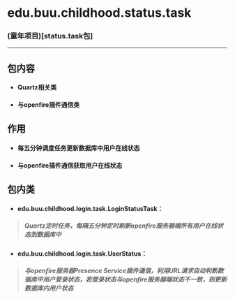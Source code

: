 edu.buu.childhood.status.task
===
### (童年项目)[status.task包]

---
## 包内容
* #### Quartz相关类
* #### 与openfire插件通信类

## 作用
* #### 每五分钟调度任务更新数据库中用户在线状态
* #### 与openfire插件通信获取用户在线状态

## 包内类
* #### edu.buu.childhood.login.task.LoginStatusTask：
> ##### Quartz定时任务，每隔五分钟定时刷新openfire服务器端所有用户在线状态到数据库中

* #### edu.buu.childhood.login.task.UserStatus：
> ##### 与openfire服务器Presence Service插件通信，利用URL请求自动判断数据库中用户登录状态，若登录状态与openfire服务器端状态不一致，则更新数据库内用户状态
